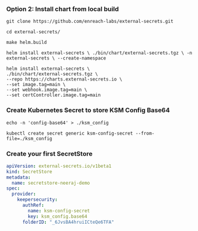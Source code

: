 


### Option 2: Install chart from local build


`git clone https://github.com/enreach-labs/external-secrets.git`

`cd external-secrets/`

`make helm.build`

`helm install external-secrets \
./bin/chart/external-secrets.tgz \
-n external-secrets \
--create-namespace`

```shell
helm install external-secrets \
./bin/chart/external-secrets.tgz \
--repo https://charts.external-secrets.io \
--set image.tag=main \
--set webhook.image.tag=main \
--set certController.image.tag=main

```

### Create Kubernetes Secret to store KSM Config Base64

`echo -n 'config-base64' > ./ksm_config`

`kubectl create secret generic ksm-config-secret --from-file=./ksm_config`


### Create your first SecretStore
 
```yaml
apiVersion: external-secrets.io/v1beta1
kind: SecretStore
metadata:
  name: secretstore-neeraj-demo
spec:
  provider:
    keepersecurity:
      authRef:
        name: ksm-config-secret
        key: ksm_config.base64
      folderID: "_6JvsBA4hruiICteQe6TFA"
```


